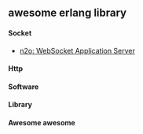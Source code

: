 ## awesome erlang library

#### Socket

* [n2o: WebSocket Application Server](https://github.com/synrc/n2o)

#### Http

#### Software

#### Library

#### Awesome awesome
